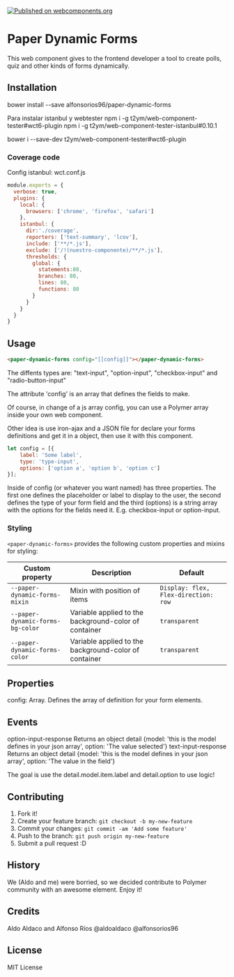 [![Published on webcomponents.org](https://img.shields.io/badge/webcomponents.org-published-blue.svg)](https://www.webcomponents.org/element/alfonsorios96/paper-dynamic-forms)

# Paper Dynamic Forms

This web component gives to the frontend developer a tool to create polls, quiz and other kinds of forms dynamically.

## Installation

<snippet>bower install --save alfonsorios96/paper-dynamic-forms</snippet>

Para instalar istanbul y webtester
<snippet>npm i -g t2ym/web-component-tester#wct6-plugin</snippet>
<snippet>npm i -g t2ym/web-component-tester-istanbul#0.10.1</snippet>

<snippet>bower i --save-dev t2ym/web-component-tester#wct6-plugin</snippet>


### Coverage code

Config istanbul:
wct.conf.js 
```js
module.exports = {
  verbose: true,
  plugins: {
    local: {
      browsers: ['chrome', 'firefox', 'safari']
    },
    istanbul: {
      dir:'./coverage',
      reporters: ['text-summary', 'lcov'],
      include: ['**/*.js'],
      exclude: ['/!(nuestro-componente)/**/*.js'],
      thresholds: {
        global: {
          statements:80,
          branches: 80,
          lines: 80,
          functions: 80
        }
      }
    }
  }
}
```

## Usage

```html
<paper-dynamic-forms config="[[config]]"></paper-dynamic-forms>
```

The diffents types are: "text-input", "option-input", "checkbox-input" and "radio-button-input"

The attribute 'config' is an array that defines the fields to make.

Of course, in change of a js array config, you can use a Polymer array inside your own web component.

Other idea is use iron-ajax and a JSON file for declare your forms definitions and get it in a object, then use it with this component.

```js
let config = [{
    label: 'Some label',
    type: 'type-input',
    options: ['option a', 'option b', 'option c']
}];
```

Inside of config (or whatever you want named) has three properties.
The first one defines the placeholder or label to display to the user, the second defines the type of your form field
and the third (options)
is a string array with the options for the fields need it. E.g. checkbox-input or option-input.

### Styling

`<paper-dynamic-forms>` provides the following custom properties and mixins
for styling:

Custom property | Description | Default
----------------|-------------|----------
`--paper-dynamic-forms-mixin` | Mixin with position of items | `Display: flex, Flex-direction: row`
`--paper-dynamic-forms-bg-color` | Variable applied to the background-color of container | `transparent`
`--paper-dynamic-forms-color` | Variable applied to the background-color of container | `transparent`

## Properties

config: Array.  Defines the array of definition for your form elements.

## Events

option-input-response   Returns an object detail {model: 'this is the model defines in your json array', option: 'The value selected'}
text-input-response   Returns an object detail {model: 'this is the model defines in your json array', option: 'The value in the field'}

The goal is use the detail.model.item.label and detail.option to use logic!

## Contributing

1. Fork it!
2. Create your feature branch: `git checkout -b my-new-feature`
3. Commit your changes: `git commit -am 'Add some feature'`
4. Push to the branch: `git push origin my-new-feature`
5. Submit a pull request :D

## History

We (Aldo and me) were borried, so we decided contribute to Polymer community with an awesome element. Enjoy it!

## Credits

Aldo Aldaco and Alfonso Ríos
@aldoaldaco
@alfonsorios96

## License

MIT License
